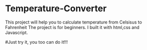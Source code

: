 # Temperature-Converter
This project will help you to calculate temperature from Celsisus to Fahrenheit
The  project is for beginners. I built it with html,css and Javascript.

#Just try it, you too can do it!!!
